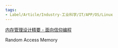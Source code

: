 ```yaml
---
tags:
- Label/Article/Industry-工业科学/IT/APP/OS/Linux
---
```


[内存管理设计精要 - 面向信仰编程](https://draveness.me/system-design-memory-management/)

Random Access Memory